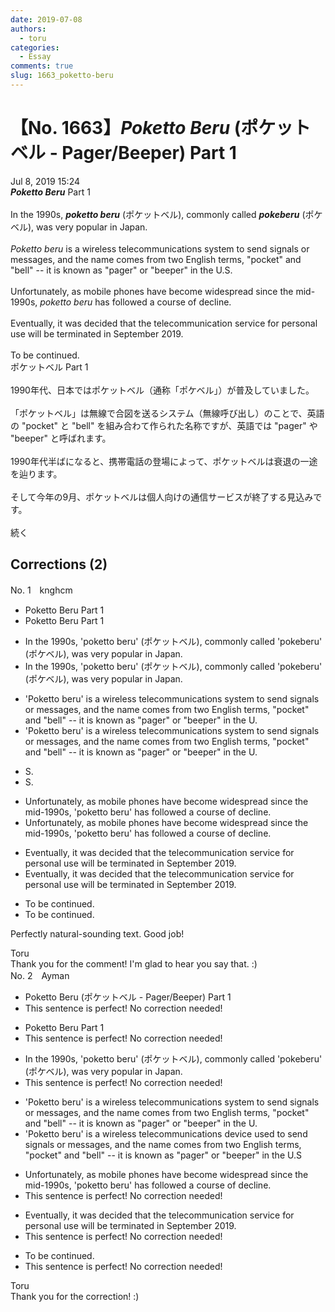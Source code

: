 ```yaml
---
date: 2019-07-08
authors:
  - toru
categories:
  - Essay
comments: true
slug: 1663_poketto-beru
---
```


# 【No. 1663】<strong><em>Poketto Beru</strong></em> (ポケットベル - Pager/Beeper) Part 1
<div class="date">Jul 8, 2019 15:24</div>
<div id="post"><div id="body_show_ori">
<strong><em>Poketto Beru</strong></em> Part 1<br/><br/>In the 1990s, <strong><em>poketto beru</em></strong> (ポケットベル), commonly called <strong><em>pokeberu</em></strong> (ポケベル), was very popular in Japan.<br/><br/><em>Poketto beru</em> is a wireless telecommunications system to send signals or messages, and the name comes from two English terms, "pocket" and "bell" -- it is known as "pager" or "beeper" in the U.S.<br/><br/>Unfortunately, as mobile phones have become widespread since the mid-1990s, <em>poketto beru</em> has followed a course of decline.<br/><br/>Eventually, it was decided that the telecommunication service for personal use will be terminated in September 2019.<br/><br/>To be continued.
</div></div>

<!-- more -->

<div id="post_ja"><div id="body_show_mo">
ポケットベル Part 1<br/><br/>1990年代、日本ではポケットベル（通称「ポケベル」）が普及していました。<br/><br/>「ポケットベル」は無線で合図を送るシステム（無線呼び出し）のことで、英語の "pocket" と "bell" を組み合わて作られた名称ですが、英語では "pager" や "beeper" と呼ばれます。<br/><br/>1990年代半ばになると、携帯電話の登場によって、ポケットベルは衰退の一途を辿ります。<br/><br/>そして今年の9月、ポケットベルは個人向けの通信サービスが終了する見込みです。<br/><br/>続く
</div></div>

## Corrections (2)
<div id="block"><div class="first_name"> No. 1　<span class="just_name">knghcm</span></div><div id="block2">
<ul class="correction_field">
<li class="incorrect">Poketto Beru Part 1</li>
<li class="corrected correct">
Poketto Beru Part 1
</li>
</ul>
<ul class="correction_field">
<li class="incorrect">In the 1990s, 'poketto beru' (ポケットベル), commonly called 'pokeberu' (ポケベル), was very popular in Japan.</li>
<li class="corrected correct">
In the 1990s, 'poketto beru' (ポケットベル), commonly called 'pokeberu' (ポケベル), was very popular in Japan.
</li>
</ul>
<ul class="correction_field">
<li class="incorrect">'Poketto beru' is a wireless telecommunications system to send signals or messages, and the name comes from two English terms, "pocket" and "bell" -- it is known as "pager" or "beeper" in the U.</li>
<li class="corrected correct">
'Poketto beru' is a wireless telecommunications system to send signals or messages, and the name comes from two English terms, "pocket" and "bell" -- it is known as "pager" or "beeper" in the U.
</li>
</ul>
<ul class="correction_field">
<li class="incorrect">S.</li>
<li class="corrected correct">
S.
</li>
</ul>
<ul class="correction_field">
<li class="incorrect">Unfortunately, as mobile phones have become widespread since the mid-1990s, 'poketto beru' has followed a course of decline.</li>
<li class="corrected correct">
Unfortunately, as mobile phones have become widespread since the mid-1990s, 'poketto beru' has followed a course of decline.
</li>
</ul>
<ul class="correction_field">
<li class="incorrect">Eventually, it was decided that the telecommunication service for personal use will be terminated in September 2019.</li>
<li class="corrected correct">
Eventually, it was decided that the telecommunication service for personal use will be terminated in September 2019.
</li>
</ul>
<ul class="correction_field">
<li class="incorrect">To be continued.</li>
<li class="corrected correct">
To be continued.
</li>
</ul>
<p class="comment_small">
 Perfectly natural-sounding text. Good job!
</p>

</div><div class="name"><span class="just_name">Toru</span><br>
Thank you for the comment! I'm glad to hear you say that. :)
</div>
</div>
<div id="block"><div class="first_name"> No. 2　<span class="just_name">Ayman</span></div><div id="block2">
<ul class="correction_field">
<li class="incorrect">Poketto Beru (ポケットベル - Pager/Beeper) Part 1</li>
<li class="corrected perfect">This sentence is perfect! No correction needed!</li>
</ul>
<ul class="correction_field">
<li class="incorrect">Poketto Beru Part 1</li>
<li class="corrected perfect">This sentence is perfect! No correction needed!</li>
</ul>
<ul class="correction_field">
<li class="incorrect">In the 1990s, 'poketto beru' (ポケットベル), commonly called 'pokeberu' (ポケベル), was very popular in Japan.</li>
<li class="corrected perfect">This sentence is perfect! No correction needed!</li>
</ul>
<ul class="correction_field">
<li class="incorrect">'Poketto beru' is a wireless telecommunications system to send signals or messages, and the name comes from two English terms, "pocket" and "bell" -- it is known as "pager" or "beeper" in the U.</li>
<li class="corrected correct">
'Poketto beru' is a wireless telecommunications <span class="f_red">device used </span>to send signals or messages, and the name comes from two English terms, "pocket" and "bell" -- it is known as "pager" or "beeper" in the U.<span class="f_red">S</span>
</li>
</ul>
<ul class="correction_field">
<li class="incorrect">Unfortunately, as mobile phones have become widespread since the mid-1990s, 'poketto beru' has followed a course of decline.</li>
<li class="corrected perfect">This sentence is perfect! No correction needed!</li>
</ul>
<ul class="correction_field">
<li class="incorrect">Eventually, it was decided that the telecommunication service for personal use will be terminated in September 2019.</li>
<li class="corrected perfect">This sentence is perfect! No correction needed!</li>
</ul>
<ul class="correction_field">
<li class="incorrect">To be continued.</li>
<li class="corrected perfect">This sentence is perfect! No correction needed!</li>
</ul>
</div><div class="name"><span class="just_name">Toru</span><br>
Thank you for the correction! :)
</div>
</div>
